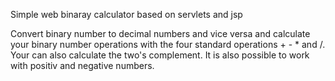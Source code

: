Simple web binaray calculator based on servlets and jsp

Convert binary number to decimal numbers and vice versa and calculate your
binary number operations with the four standard operations + - * and /. Your can
also calculate the two's complement. It is also possible to work with positiv and
negative numbers.
